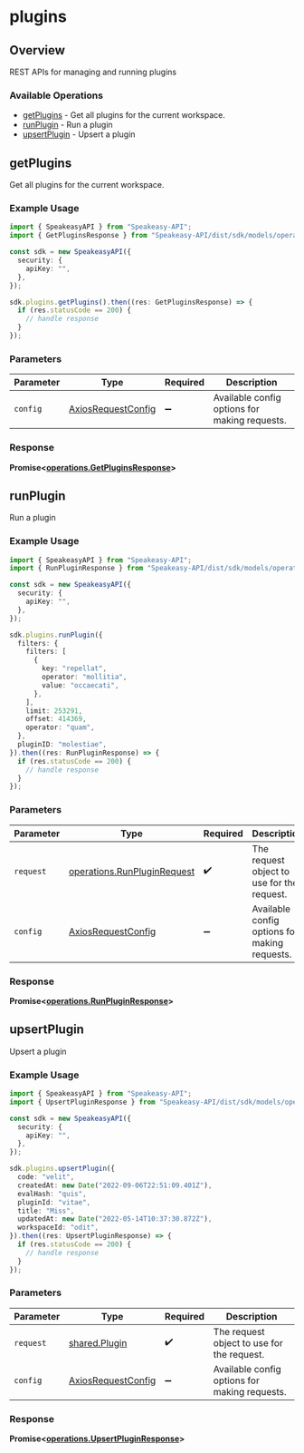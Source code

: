# plugins

## Overview

REST APIs for managing and running plugins

### Available Operations

* [getPlugins](#getplugins) - Get all plugins for the current workspace.
* [runPlugin](#runplugin) - Run a plugin
* [upsertPlugin](#upsertplugin) - Upsert a plugin

## getPlugins

Get all plugins for the current workspace.

### Example Usage

```typescript
import { SpeakeasyAPI } from "Speakeasy-API";
import { GetPluginsResponse } from "Speakeasy-API/dist/sdk/models/operations";

const sdk = new SpeakeasyAPI({
  security: {
    apiKey: "",
  },
});

sdk.plugins.getPlugins().then((res: GetPluginsResponse) => {
  if (res.statusCode == 200) {
    // handle response
  }
});
```

### Parameters

| Parameter                                                    | Type                                                         | Required                                                     | Description                                                  |
| ------------------------------------------------------------ | ------------------------------------------------------------ | ------------------------------------------------------------ | ------------------------------------------------------------ |
| `config`                                                     | [AxiosRequestConfig](https://axios-http.com/docs/req_config) | :heavy_minus_sign:                                           | Available config options for making requests.                |


### Response

**Promise<[operations.GetPluginsResponse](../../models/operations/getpluginsresponse.md)>**


## runPlugin

Run a plugin

### Example Usage

```typescript
import { SpeakeasyAPI } from "Speakeasy-API";
import { RunPluginResponse } from "Speakeasy-API/dist/sdk/models/operations";

const sdk = new SpeakeasyAPI({
  security: {
    apiKey: "",
  },
});

sdk.plugins.runPlugin({
  filters: {
    filters: [
      {
        key: "repellat",
        operator: "mollitia",
        value: "occaecati",
      },
    ],
    limit: 253291,
    offset: 414369,
    operator: "quam",
  },
  pluginID: "molestiae",
}).then((res: RunPluginResponse) => {
  if (res.statusCode == 200) {
    // handle response
  }
});
```

### Parameters

| Parameter                                                                  | Type                                                                       | Required                                                                   | Description                                                                |
| -------------------------------------------------------------------------- | -------------------------------------------------------------------------- | -------------------------------------------------------------------------- | -------------------------------------------------------------------------- |
| `request`                                                                  | [operations.RunPluginRequest](../../models/operations/runpluginrequest.md) | :heavy_check_mark:                                                         | The request object to use for the request.                                 |
| `config`                                                                   | [AxiosRequestConfig](https://axios-http.com/docs/req_config)               | :heavy_minus_sign:                                                         | Available config options for making requests.                              |


### Response

**Promise<[operations.RunPluginResponse](../../models/operations/runpluginresponse.md)>**


## upsertPlugin

Upsert a plugin

### Example Usage

```typescript
import { SpeakeasyAPI } from "Speakeasy-API";
import { UpsertPluginResponse } from "Speakeasy-API/dist/sdk/models/operations";

const sdk = new SpeakeasyAPI({
  security: {
    apiKey: "",
  },
});

sdk.plugins.upsertPlugin({
  code: "velit",
  createdAt: new Date("2022-09-06T22:51:09.401Z"),
  evalHash: "quis",
  pluginId: "vitae",
  title: "Miss",
  updatedAt: new Date("2022-05-14T10:37:30.872Z"),
  workspaceId: "odit",
}).then((res: UpsertPluginResponse) => {
  if (res.statusCode == 200) {
    // handle response
  }
});
```

### Parameters

| Parameter                                                    | Type                                                         | Required                                                     | Description                                                  |
| ------------------------------------------------------------ | ------------------------------------------------------------ | ------------------------------------------------------------ | ------------------------------------------------------------ |
| `request`                                                    | [shared.Plugin](../../models/shared/plugin.md)               | :heavy_check_mark:                                           | The request object to use for the request.                   |
| `config`                                                     | [AxiosRequestConfig](https://axios-http.com/docs/req_config) | :heavy_minus_sign:                                           | Available config options for making requests.                |


### Response

**Promise<[operations.UpsertPluginResponse](../../models/operations/upsertpluginresponse.md)>**

